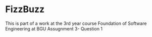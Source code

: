 # FizzBuzz
This is part of a work at the 3rd year course Foundation of Software Engineering at BGU
Assugnment 3- Question 1
